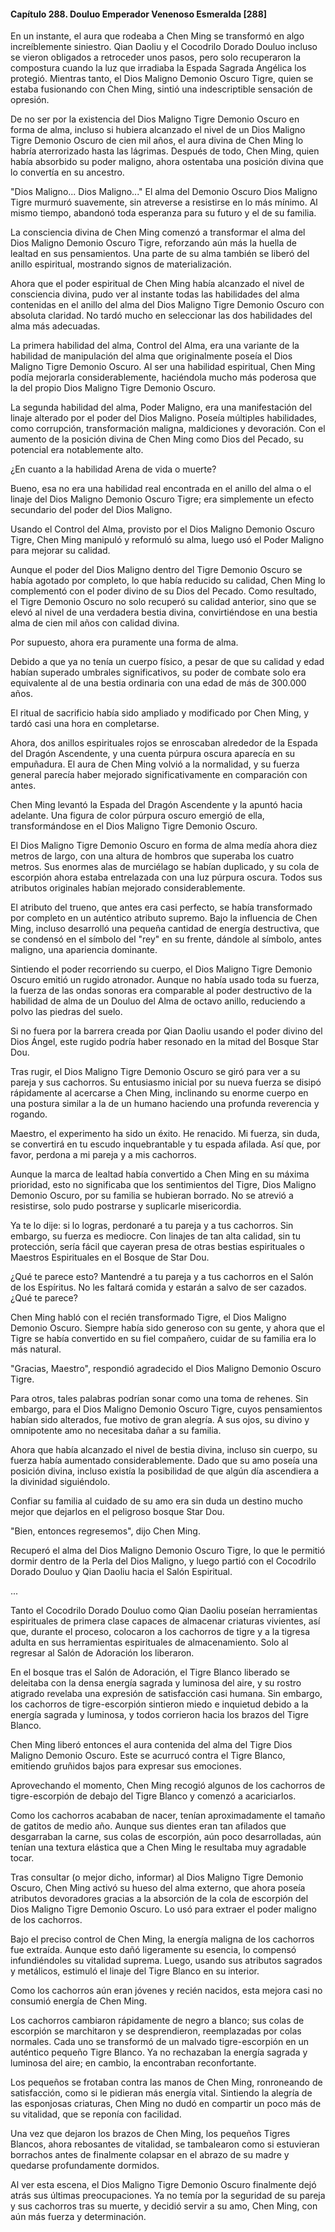 
#### Capítulo 288. Douluo Emperador Venenoso Esmeralda [288]


En un instante, el aura que rodeaba a Chen Ming se transformó en algo increíblemente siniestro. Qian Daoliu y el Cocodrilo Dorado Douluo incluso se vieron obligados a retroceder unos pasos, pero solo recuperaron la compostura cuando la luz que irradiaba la Espada Sagrada Angélica los protegió. Mientras tanto, el Dios Maligno Demonio Oscuro Tigre, quien se estaba fusionando con Chen Ming, sintió una indescriptible sensación de opresión.

De no ser por la existencia del Dios Maligno Tigre Demonio Oscuro en forma de alma, incluso si hubiera alcanzado el nivel de un Dios Maligno Tigre Demonio Oscuro de cien mil años, el aura divina de Chen Ming lo habría aterrorizado hasta las lágrimas. Después de todo, Chen Ming, quien había absorbido su poder maligno, ahora ostentaba una posición divina que lo convertía en su ancestro.

"Dios Maligno... Dios Maligno..." El alma del Demonio Oscuro Dios Maligno Tigre murmuró suavemente, sin atreverse a resistirse en lo más mínimo. Al mismo tiempo, abandonó toda esperanza para su futuro y el de su familia.

La consciencia divina de Chen Ming comenzó a transformar el alma del Dios Maligno Demonio Oscuro Tigre, reforzando aún más la huella de lealtad en sus pensamientos. Una parte de su alma también se liberó del anillo espiritual, mostrando signos de materialización.

Ahora que el poder espiritual de Chen Ming había alcanzado el nivel de consciencia divina, pudo ver al instante todas las habilidades del alma contenidas en el anillo del alma del Dios Maligno Tigre Demonio Oscuro con absoluta claridad. No tardó mucho en seleccionar las dos habilidades del alma más adecuadas.

La primera habilidad del alma, Control del Alma, era una variante de la habilidad de manipulación del alma que originalmente poseía el Dios Maligno Tigre Demonio Oscuro. Al ser una habilidad espiritual, Chen Ming podía mejorarla considerablemente, haciéndola mucho más poderosa que la del propio Dios Maligno Tigre Demonio Oscuro.

La segunda habilidad del alma, Poder Maligno, era una manifestación del linaje alterado por el poder del Dios Maligno. Poseía múltiples habilidades, como corrupción, transformación maligna, maldiciones y devoración. Con el aumento de la posición divina de Chen Ming como Dios del Pecado, su potencial era notablemente alto.

¿En cuanto a la habilidad Arena de vida o muerte?

Bueno, esa no era una habilidad real encontrada en el anillo del alma o el linaje del Dios Maligno Demonio Oscuro Tigre; era simplemente un efecto secundario del poder del Dios Maligno.

Usando el Control del Alma, provisto por el Dios Maligno Demonio Oscuro Tigre, Chen Ming manipuló y reformuló su alma, luego usó el Poder Maligno para mejorar su calidad.

Aunque el poder del Dios Maligno dentro del Tigre Demonio Oscuro se había agotado por completo, lo que había reducido su calidad, Chen Ming lo complementó con el poder divino de su Dios del Pecado. Como resultado, el Tigre Demonio Oscuro no solo recuperó su calidad anterior, sino que se elevó al nivel de una verdadera bestia divina, convirtiéndose en una bestia alma de cien mil años con calidad divina.

Por supuesto, ahora era puramente una forma de alma.

Debido a que ya no tenía un cuerpo físico, a pesar de que su calidad y edad habían superado umbrales significativos, su poder de combate solo era equivalente al de una bestia ordinaria con una edad de más de 300.000 años.

El ritual de sacrificio había sido ampliado y modificado por Chen Ming, y tardó casi una hora en completarse.

Ahora, dos anillos espirituales rojos se enroscaban alrededor de la Espada del Dragón Ascendente, y una cuenta púrpura oscura aparecía en su empuñadura. El aura de Chen Ming volvió a la normalidad, y su fuerza general parecía haber mejorado significativamente en comparación con antes.

Chen Ming levantó la Espada del Dragón Ascendente y la apuntó hacia adelante. Una figura de color púrpura oscuro emergió de ella, transformándose en el Dios Maligno Tigre Demonio Oscuro.

El Dios Maligno Tigre Demonio Oscuro en forma de alma medía ahora diez metros de largo, con una altura de hombros que superaba los cuatro metros. Sus enormes alas de murciélago se habían duplicado, y su cola de escorpión ahora estaba entrelazada con una luz púrpura oscura. Todos sus atributos originales habían mejorado considerablemente.

El atributo del trueno, que antes era casi perfecto, se había transformado por completo en un auténtico atributo supremo. Bajo la influencia de Chen Ming, incluso desarrolló una pequeña cantidad de energía destructiva, que se condensó en el símbolo del "rey" en su frente, dándole al símbolo, antes maligno, una apariencia dominante.

Sintiendo el poder recorriendo su cuerpo, el Dios Maligno Tigre Demonio Oscuro emitió un rugido atronador. Aunque no había usado toda su fuerza, la fuerza de las ondas sonoras era comparable al poder destructivo de la habilidad de alma de un Douluo del Alma de octavo anillo, reduciendo a polvo las piedras del suelo.

Si no fuera por la barrera creada por Qian Daoliu usando el poder divino del Dios Ángel, este rugido podría haber resonado en la mitad del Bosque Star Dou.

Tras rugir, el Dios Maligno Tigre Demonio Oscuro se giró para ver a su pareja y sus cachorros. Su entusiasmo inicial por su nueva fuerza se disipó rápidamente al acercarse a Chen Ming, inclinando su enorme cuerpo en una postura similar a la de un humano haciendo una profunda reverencia y rogando.

Maestro, el experimento ha sido un éxito. He renacido. Mi fuerza, sin duda, se convertirá en tu escudo inquebrantable y tu espada afilada. Así que, por favor, perdona a mi pareja y a mis cachorros.

Aunque la marca de lealtad había convertido a Chen Ming en su máxima prioridad, esto no significaba que los sentimientos del Tigre, Dios Maligno Demonio Oscuro, por su familia se hubieran borrado. No se atrevió a resistirse, solo pudo postrarse y suplicarle misericordia.

Ya te lo dije: si lo logras, perdonaré a tu pareja y a tus cachorros. Sin embargo, su fuerza es mediocre. Con linajes de tan alta calidad, sin tu protección, sería fácil que cayeran presa de otras bestias espirituales o Maestros Espirituales en el Bosque de Star Dou.

¿Qué te parece esto? Mantendré a tu pareja y a tus cachorros en el Salón de los Espíritus. No les faltará comida y estarán a salvo de ser cazados. ¿Qué te parece?

Chen Ming habló con el recién transformado Tigre, el Dios Maligno Demonio Oscuro. Siempre había sido generoso con su gente, y ahora que el Tigre se había convertido en su fiel compañero, cuidar de su familia era lo más natural.

"Gracias, Maestro", respondió agradecido el Dios Maligno Demonio Oscuro Tigre.

Para otros, tales palabras podrían sonar como una toma de rehenes. Sin embargo, para el Dios Maligno Demonio Oscuro Tigre, cuyos pensamientos habían sido alterados, fue motivo de gran alegría. A sus ojos, su divino y omnipotente amo no necesitaba dañar a su familia.

Ahora que había alcanzado el nivel de bestia divina, incluso sin cuerpo, su fuerza había aumentado considerablemente. Dado que su amo poseía una posición divina, incluso existía la posibilidad de que algún día ascendiera a la divinidad siguiéndolo.

Confiar su familia al cuidado de su amo era sin duda un destino mucho mejor que dejarlos en el peligroso bosque Star Dou.

"Bien, entonces regresemos", dijo Chen Ming.

Recuperó el alma del Dios Maligno Demonio Oscuro Tigre, lo que le permitió dormir dentro de la Perla del Dios Maligno, y luego partió con el Cocodrilo Dorado Douluo y Qian Daoliu hacia el Salón Espiritual.

...

Tanto el Cocodrilo Dorado Douluo como Qian Daoliu poseían herramientas espirituales de primera clase capaces de almacenar criaturas vivientes, así que, durante el proceso, colocaron a los cachorros de tigre y a la tigresa adulta en sus herramientas espirituales de almacenamiento. Solo al regresar al Salón de Adoración los liberaron.

En el bosque tras el Salón de Adoración, el Tigre Blanco liberado se deleitaba con la densa energía sagrada y luminosa del aire, y su rostro atigrado revelaba una expresión de satisfacción casi humana. Sin embargo, los cachorros de tigre-escorpión sintieron miedo e inquietud debido a la energía sagrada y luminosa, y todos corrieron hacia los brazos del Tigre Blanco.

Chen Ming liberó entonces el aura contenida del alma del Tigre Dios Maligno Demonio Oscuro. Este se acurrucó contra el Tigre Blanco, emitiendo gruñidos bajos para expresar sus emociones.

Aprovechando el momento, Chen Ming recogió algunos de los cachorros de tigre-escorpión de debajo del Tigre Blanco y comenzó a acariciarlos.

Como los cachorros acababan de nacer, tenían aproximadamente el tamaño de gatitos de medio año. Aunque sus dientes eran tan afilados que desgarraban la carne, sus colas de escorpión, aún poco desarrolladas, aún tenían una textura elástica que a Chen Ming le resultaba muy agradable tocar.

Tras consultar (o mejor dicho, informar) al Dios Maligno Tigre Demonio Oscuro, Chen Ming activó su hueso del alma externo, que ahora poseía atributos devoradores gracias a la absorción de la cola de escorpión del Dios Maligno Tigre Demonio Oscuro. Lo usó para extraer el poder maligno de los cachorros.

Bajo el preciso control de Chen Ming, la energía maligna de los cachorros fue extraída. Aunque esto dañó ligeramente su esencia, lo compensó infundiéndoles su vitalidad suprema. Luego, usando sus atributos sagrados y metálicos, estimuló el linaje del Tigre Blanco en su interior.

Como los cachorros aún eran jóvenes y recién nacidos, esta mejora casi no consumió energía de Chen Ming.

Los cachorros cambiaron rápidamente de negro a blanco; sus colas de escorpión se marchitaron y se desprendieron, reemplazadas por colas normales. Cada uno se transformó de un malvado tigre-escorpión en un auténtico pequeño Tigre Blanco. Ya no rechazaban la energía sagrada y luminosa del aire; en cambio, la encontraban reconfortante.

Los pequeños se frotaban contra las manos de Chen Ming, ronroneando de satisfacción, como si le pidieran más energía vital. Sintiendo la alegría de las esponjosas criaturas, Chen Ming no dudó en compartir un poco más de su vitalidad, que se reponía con facilidad.

Una vez que dejaron los brazos de Chen Ming, los pequeños Tigres Blancos, ahora rebosantes de vitalidad, se tambalearon como si estuvieran borrachos antes de finalmente colapsar en el abrazo de su madre y quedarse profundamente dormidos.

Al ver esta escena, el Dios Maligno Tigre Demonio Oscuro finalmente dejó atrás sus últimas preocupaciones. Ya no temía por la seguridad de su pareja y sus cachorros tras su muerte, y decidió servir a su amo, Chen Ming, con aún más fuerza y determinación.